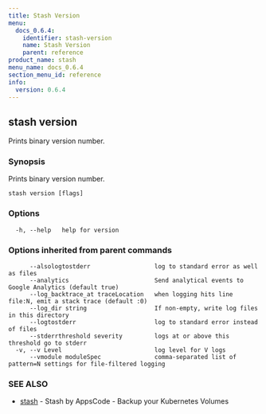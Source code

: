 ```yaml
---
title: Stash Version
menu:
  docs_0.6.4:
    identifier: stash-version
    name: Stash Version
    parent: reference
product_name: stash
menu_name: docs_0.6.4
section_menu_id: reference
info:
  version: 0.6.4
---
```


## stash version

Prints binary version number.

### Synopsis

Prints binary version number.

```
stash version [flags]
```

### Options

```
  -h, --help   help for version
```

### Options inherited from parent commands

```
      --alsologtostderr                  log to standard error as well as files
      --analytics                        Send analytical events to Google Analytics (default true)
      --log_backtrace_at traceLocation   when logging hits line file:N, emit a stack trace (default :0)
      --log_dir string                   If non-empty, write log files in this directory
      --logtostderr                      log to standard error instead of files
      --stderrthreshold severity         logs at or above this threshold go to stderr
  -v, --v Level                          log level for V logs
      --vmodule moduleSpec               comma-separated list of pattern=N settings for file-filtered logging
```

### SEE ALSO

* [stash](/docs/0.6.4/reference/stash)	 - Stash by AppsCode - Backup your Kubernetes Volumes

